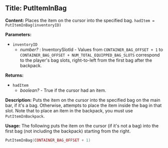 ## Title: PutItemInBag

**Content:**
Places the item on the cursor into the specified bag.
`hadItem = PutItemInBag(inventoryID)`

**Parameters:**
- `inventoryID`
  - *number?* : InventorySlotId - Values from `CONTAINER_BAG_OFFSET + 1` to `CONTAINER_BAG_OFFSET + NUM_TOTAL_EQUIPPED_BAG_SLOTS` correspond to the player's bag slots, right-to-left from the first bag after the backpack.

**Returns:**
- `hadItem`
  - *boolean?* - True if the cursor had an item.

**Description:**
Puts the item on the cursor into the specified bag on the main bar, if it's a bag. Otherwise, attempts to place the item inside the bag in that slot. Note that to place an item in the backpack, you must use `PutItemInBackpack`.

**Usage:**
The following puts the item on the cursor (if it's not a bag) into the first bag (not including the backpack) starting from the right.
```lua
PutItemInBag(CONTAINER_BAG_OFFSET + 1)
```